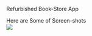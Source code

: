 Refurbished Book-Store App

Here are Some of Screen-shots<br>
<img src="https://drive.google.com/uc?export=download&id=0B3HPMmip1wzwLVlsRGtodUplemM"></img>
